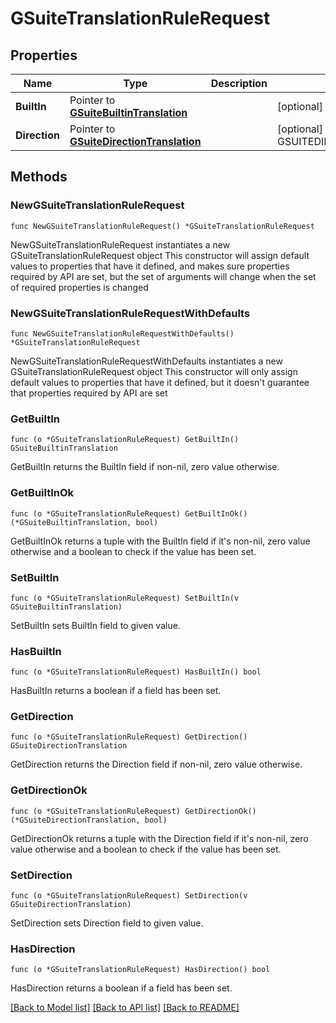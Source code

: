 # GSuiteTranslationRuleRequest

## Properties

Name | Type | Description | Notes
------------ | ------------- | ------------- | -------------
**BuiltIn** | Pointer to [**GSuiteBuiltinTranslation**](GSuiteBuiltinTranslation.md) |  | [optional] 
**Direction** | Pointer to [**GSuiteDirectionTranslation**](GSuiteDirectionTranslation.md) |  | [optional] [default to GSUITEDIRECTIONTRANSLATION_EXPORT]

## Methods

### NewGSuiteTranslationRuleRequest

`func NewGSuiteTranslationRuleRequest() *GSuiteTranslationRuleRequest`

NewGSuiteTranslationRuleRequest instantiates a new GSuiteTranslationRuleRequest object
This constructor will assign default values to properties that have it defined,
and makes sure properties required by API are set, but the set of arguments
will change when the set of required properties is changed

### NewGSuiteTranslationRuleRequestWithDefaults

`func NewGSuiteTranslationRuleRequestWithDefaults() *GSuiteTranslationRuleRequest`

NewGSuiteTranslationRuleRequestWithDefaults instantiates a new GSuiteTranslationRuleRequest object
This constructor will only assign default values to properties that have it defined,
but it doesn't guarantee that properties required by API are set

### GetBuiltIn

`func (o *GSuiteTranslationRuleRequest) GetBuiltIn() GSuiteBuiltinTranslation`

GetBuiltIn returns the BuiltIn field if non-nil, zero value otherwise.

### GetBuiltInOk

`func (o *GSuiteTranslationRuleRequest) GetBuiltInOk() (*GSuiteBuiltinTranslation, bool)`

GetBuiltInOk returns a tuple with the BuiltIn field if it's non-nil, zero value otherwise
and a boolean to check if the value has been set.

### SetBuiltIn

`func (o *GSuiteTranslationRuleRequest) SetBuiltIn(v GSuiteBuiltinTranslation)`

SetBuiltIn sets BuiltIn field to given value.

### HasBuiltIn

`func (o *GSuiteTranslationRuleRequest) HasBuiltIn() bool`

HasBuiltIn returns a boolean if a field has been set.

### GetDirection

`func (o *GSuiteTranslationRuleRequest) GetDirection() GSuiteDirectionTranslation`

GetDirection returns the Direction field if non-nil, zero value otherwise.

### GetDirectionOk

`func (o *GSuiteTranslationRuleRequest) GetDirectionOk() (*GSuiteDirectionTranslation, bool)`

GetDirectionOk returns a tuple with the Direction field if it's non-nil, zero value otherwise
and a boolean to check if the value has been set.

### SetDirection

`func (o *GSuiteTranslationRuleRequest) SetDirection(v GSuiteDirectionTranslation)`

SetDirection sets Direction field to given value.

### HasDirection

`func (o *GSuiteTranslationRuleRequest) HasDirection() bool`

HasDirection returns a boolean if a field has been set.


[[Back to Model list]](../README.md#documentation-for-models) [[Back to API list]](../README.md#documentation-for-api-endpoints) [[Back to README]](../README.md)


